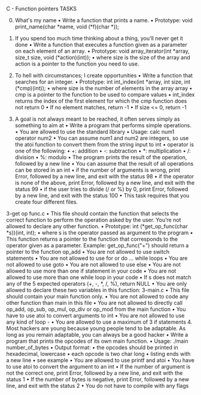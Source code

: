 C - Function pointers
TASKS

0.	What's my name
•	Write a function that prints a name.
•	Prototype: void print_name(char *name, void (*f)(char *));

1.	If you spend too much time thinking about a thing, you'll never get it done
•	Write a function that executes a function given as a parameter on each element of an array.
•	Prototype: void array_iterator(int *array, size_t size, void (*action)(int));
•	where size is the size of the array and action is a pointer to the function you need to use.
2.	To hell with circumstances; I create opportunities
•	Write a function that searches for an integer.
•	Prototype: int int_index(int *array, int size, int (*cmp)(int));
•	where size is the number of elements in the array array
•	cmp is a pointer to the function to be used to compare values
•	int_index returns the index of the first element for which the cmp function does not return 0
•	If no element matches, return -1
•	If size <= 0, return -1
 3. A goal is not always meant to be reached, it often serves simply as something to aim at
•	Write a program that performs simple operations.
•	You are allowed to use the standard library
•	Usage: calc num1 operator num2
•	You can assume num1 and num2 are integers, so use the atoi function to convert them from the string input to int
•	operator is one of the following:
•	+: addition
•	-: subtraction
•	*: multiplication
•	/: division
•	%: modulo
•	The program prints the result of the operation, followed by a new line
•	You can assume that the result of all operations can be stored in an int
•	if the number of arguments is wrong, print Error, followed by a new line, and exit with the status 98
•	if the operator is none of the above, print Error, followed by a new line, and exit with the status 99
•	if the user tries to divide (/ or %) by 0, print Error, followed by a new line, and exit with the status 100
•	This task requires that you create four different files.

3-get op func.c
•	This file should contain the function that selects the correct function to perform the operation asked by the user. You’re not allowed to declare any other function.
•	Prototype: int (*get_op_func(char *s))(int, int);
•	where s is the operator passed as argument to the program
•	This function returns a pointer to the function that corresponds to the operator given as a parameter. Example: get_op_func("+") should return a pointer to the function op_add
•	You are not allowed to use switch statements
•	You are not allowed to use for or do ... while loops
•	You are not allowed to use goto
•	You are not allowed to use else
•	You are not allowed to use more than one if statement in your code
•	You are not allowed to use more than one while loop in your code
•	If s does not match any of the 5 expected operators (+, -, *, /, %), return NULL
•	You are only allowed to declare these two variables in this function:
3-main.c
•	This file should contain your main function only.
•	You are not allowed to code any other function than main in this file
•	You are not allowed to directly call op_add, op_sub, op_mul, op_div or op_mod from the main function
•	You have to use atoi to convert arguments to int
•	You are not allowed to use any kind of loop -
•	You are allowed to use a maximum of 3 if statements
4.	Most hackers are young because young people tend to be adaptable. As long as you remain adaptable, you can always be a good hacker 
•	Write a program that prints the opcodes of its own main function.
•	Usage: ./main number_of_bytes
•	Output format:
•	the opcodes should be printed in hexadecimal, lowercase
•	each opcode is two char long
•	listing ends with a new line
•	see example
•	You are allowed to use printf and atoi
•	You have to use atoi to convert the argument to an int
•	If the number of argument is not the correct one, print Error, followed by a new line, and exit with the status 1
•	If the number of bytes is negative, print Error, followed by a new line, and exit with the status 2
•	You do not have to compile with any flags

